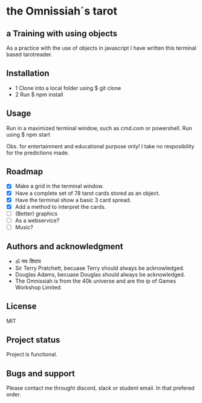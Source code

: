 # the Omnissiah´s tarot


## a Training with using objects
As a practice with the use of objects in javascript I have written this terminal based tarotreader.

## Installation
- 1 Clone into a local folder using $ git clone
- 2 Run $ npm install

## Usage
Run in a maximized terminal window, such as cmd.com or powershell.
Run using $ npm start

Obs. for entertainment and educational purpose only! I take no resposibility for the predictions made.

## Roadmap
- [x] Make a grid in the terminal window.
- [x] Have a complete set of 78 tarot cards stored as an object.
- [x] Have the terminal show a basic 3 card spread.
- [x] Add a method to interpret the cards.
- [ ] (Better) graphics
- [ ] As a webservice?
- [ ] Music?

## Authors and acknowledgment

- ॐ नमः शिवाय
- Sir Terry Pratchett, becuase Terry should always be acknowledged.
- Douglas Adams, becuase Douglas should always be acknowledged.
- The Omnissiah is from the 40k universe and are the ip of Games Workshop Limited.

## License
MIT

## Project status
Project is functional.

## Bugs and support
Please contact me throught discord, slack or student email. In that prefered order.
